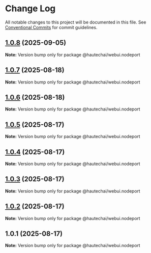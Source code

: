 # Change Log

All notable changes to this project will be documented in this file.
See [Conventional Commits](https://conventionalcommits.org) for commit guidelines.

## [1.0.8](https://github.com/HautechAI/webui/compare/@hautechai/webui.nodeport@1.0.7...@hautechai/webui.nodeport@1.0.8) (2025-09-05)

**Note:** Version bump only for package @hautechai/webui.nodeport

## [1.0.7](https://github.com/HautechAI/webui/compare/@hautechai/webui.nodeport@1.0.6...@hautechai/webui.nodeport@1.0.7) (2025-08-18)

**Note:** Version bump only for package @hautechai/webui.nodeport

## [1.0.6](https://github.com/HautechAI/webui/compare/@hautechai/webui.nodeport@1.0.5...@hautechai/webui.nodeport@1.0.6) (2025-08-18)

**Note:** Version bump only for package @hautechai/webui.nodeport

## [1.0.5](https://github.com/HautechAI/webui/compare/@hautechai/webui.nodeport@1.0.4...@hautechai/webui.nodeport@1.0.5) (2025-08-17)

**Note:** Version bump only for package @hautechai/webui.nodeport

## [1.0.4](https://github.com/HautechAI/webui/compare/@hautechai/webui.nodeport@1.0.3...@hautechai/webui.nodeport@1.0.4) (2025-08-17)

**Note:** Version bump only for package @hautechai/webui.nodeport

## [1.0.3](https://github.com/HautechAI/webui/compare/@hautechai/webui.nodeport@1.0.2...@hautechai/webui.nodeport@1.0.3) (2025-08-17)

**Note:** Version bump only for package @hautechai/webui.nodeport

## [1.0.2](https://github.com/HautechAI/webui/compare/@hautechai/webui.nodeport@1.0.1...@hautechai/webui.nodeport@1.0.2) (2025-08-17)

**Note:** Version bump only for package @hautechai/webui.nodeport

## 1.0.1 (2025-08-17)

**Note:** Version bump only for package @hautechai/webui.nodeport
